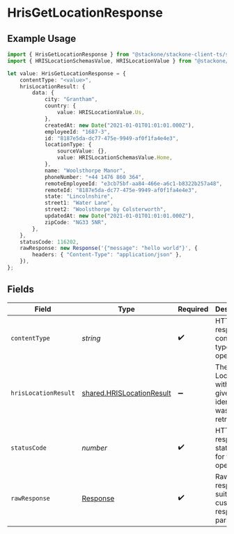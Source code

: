 # HrisGetLocationResponse

## Example Usage

```typescript
import { HrisGetLocationResponse } from "@stackone/stackone-client-ts/sdk/models/operations";
import { HRISLocationSchemasValue, HRISLocationValue } from "@stackone/stackone-client-ts/sdk/models/shared";

let value: HrisGetLocationResponse = {
    contentType: "<value>",
    hrisLocationResult: {
        data: {
            city: "Grantham",
            country: {
                value: HRISLocationValue.Us,
            },
            createdAt: new Date("2021-01-01T01:01:01.000Z"),
            employeeId: "1687-3",
            id: "8187e5da-dc77-475e-9949-af0f1fa4e4e3",
            locationType: {
                sourceValue: {},
                value: HRISLocationSchemasValue.Home,
            },
            name: "Woolsthorpe Manor",
            phoneNumber: "+44 1476 860 364",
            remoteEmployeeId: "e3cb75bf-aa84-466e-a6c1-b8322b257a48",
            remoteId: "8187e5da-dc77-475e-9949-af0f1fa4e4e3",
            state: "Lincolnshire",
            street1: "Water Lane",
            street2: "Woolsthorpe by Colsterworth",
            updatedAt: new Date("2021-01-01T01:01:01.000Z"),
            zipCode: "NG33 5NR",
        },
    },
    statusCode: 116202,
    rawResponse: new Response('{"message": "hello world"}', {
        headers: { "Content-Type": "application/json" },
    }),
};
```

## Fields

| Field                                                                         | Type                                                                          | Required                                                                      | Description                                                                   |
| ----------------------------------------------------------------------------- | ----------------------------------------------------------------------------- | ----------------------------------------------------------------------------- | ----------------------------------------------------------------------------- |
| `contentType`                                                                 | *string*                                                                      | :heavy_check_mark:                                                            | HTTP response content type for this operation                                 |
| `hrisLocationResult`                                                          | [shared.HRISLocationResult](../../../sdk/models/shared/hrislocationresult.md) | :heavy_minus_sign:                                                            | The Location with the given identifier was retrieved.                         |
| `statusCode`                                                                  | *number*                                                                      | :heavy_check_mark:                                                            | HTTP response status code for this operation                                  |
| `rawResponse`                                                                 | [Response](https://developer.mozilla.org/en-US/docs/Web/API/Response)         | :heavy_check_mark:                                                            | Raw HTTP response; suitable for custom response parsing                       |